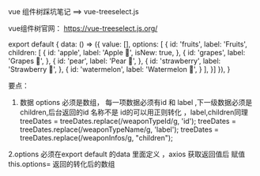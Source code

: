 vue 组件树踩坑笔记 ==>  vue-treeselect.js

vue组件树官网： https://vue-treeselect.js.org/

export default {
  data: () => ({
    value: [],
    options: [ {
      id: 'fruits',
      label: 'Fruits',
      children: [ {
        id: 'apple',
        label: 'Apple 🍎',
        isNew: true,
      }, {
        id: 'grapes',
        label: 'Grapes 🍇',
      }, {
        id: 'pear',
        label: 'Pear 🍐',
      }, {
        id: 'strawberry',
        label: 'Strawberry 🍓',
      }, {
        id: 'watermelon',
        label: 'Watermelon 🍉',
      } ],
    }]
  }),
}

要点：
  1. 数据 options 必须是数组， 每一项数据必须有id 和 label ,下一级数据必须是children,后台返回的id 名称不是 id的可以用正则转化 ，label,children同理
  treeDates = treeDates.replace(/weaponTypeId/g, 'id');
  treeDates = treeDates.replace(/weaponTypeName/g, 'label');
  treeDates = treeDates.replace(/weaponInfos/g, "children");

  2.options 必须在export default 的data 里面定义 ，axios 获取返回值后 赋值 this.options= 返回的转化后的数组
